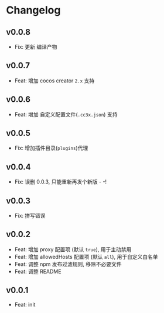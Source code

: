 # Changelog

## v0.0.8

- Fix: 更新 编译产物

## v0.0.7

- Feat: 增加 cocos creator `2.x` 支持

## v0.0.6

- Feat: 增加 自定义配置文件(`.cc3x.json`) 支持

## v0.0.5

- Fix: 增加插件目录(`plugins`)代理

## v0.0.4

- Fix: 误删 0.0.3, 只能重新再发个新版 - -!

## v0.0.3

- Fix: 拼写错误

## v0.0.2

- Feat: 增加 proxy 配置项 (默认 `true`), 用于主动禁用
- Feat: 增加 allowedHosts 配置项 (默认 `all`), 用于自定义白名单
- Feat: 调整 npm 发布过滤规则, 移除不必要文件
- Feat: 调整 README

## v0.0.1

- Feat: init
